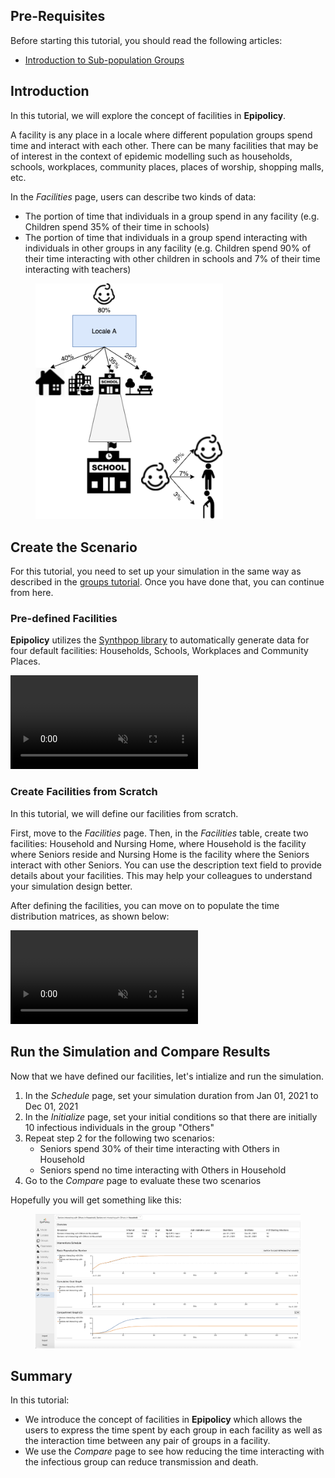 ## Pre-Requisites

Before starting this tutorial, you should read the following articles:
- [Introduction to Sub-population Groups](intro_to_group)

## Introduction

In this tutorial, we will explore the concept of facilities in **Epipolicy**.

A facility is any place in a locale where different population groups spend time and interact with each other. 
There can be many facilities that may be of interest in the context of epidemic modelling such as households, schools, workplaces, community places, places of worship, shopping malls, etc. 

In the _Facilities_ page, users can describe two kinds of data:
- The portion of time that individuals in a group spend in any facility (e.g. Children spend 35% of their time in schools)
- The portion of time that individuals in a group spend interacting with individuals in other groups in any facility (e.g. Children spend 90% of their time interacting with other children in schools and 7% of their time interacting with teachers)

<figure class="text-center">
  <img src="assets/intro_to_facility/facility.png" width="300"/>
</figure>

## Create the Scenario

For this tutorial, you need to set up your simulation in the same way as described in the [groups tutorial](/intro_to_group).
Once you have done that, you can continue from here.

### Pre-defined Facilities

**Epipolicy** utilizes the [Synthpop library](https://github.com/InstituteforDiseaseModeling/synthpops) to automatically generate data for four default facilities: Households, Schools, Workplaces and Community Places.

<div class="tutorial-video-container">
    <video class="tutorial-video" autoplay muted loop>
        <source src="assets/intro_to_facility/predefined-facility.mp4" type="video/mp4">
    </video>
</div>

### Create Facilities from Scratch
In this tutorial, we will define our facilities from scratch.

First, move to the _Facilities_ page. Then, in the _Facilities_ table, create two facilities: Household and Nursing Home, where Household is the facility where Seniors reside and Nursing Home is the facility where the Seniors interact with other Seniors. You can use the description text field to provide details about your facilities. This may help your colleagues to understand your simulation design better.

After defining the facilities, you can move on to populate the time distribution matrices, as shown below:
<!-- - The group interactions should be interpreted by row first and then by column. In this example, you can see that seniors spend 30% (0.3) time interacting with others in each household. -->

<div class="tutorial-video-container">
    <video class="tutorial-video" autoplay muted loop controls>
        <source src="assets/intro_to_facility/scratch-facility.mp4" type="video/mp4">
    </video>
</div>

## Run the Simulation and Compare Results

Now that we have defined our facilities, let's intialize and run the simulation. 
1. In the _Schedule_ page, set your simulation duration from Jan 01, 2021 to Dec 01, 2021
2. In the _Initialize_ page, set your initial conditions so that there are initially 10 infectious individuals in the group "Others"
3. Repeat step 2 for the following two scenarios:
    * Seniors spend 30% of their time interacting with Others in Household
    * Seniors spend no time interacting with Others in Household
4. Go to the _Compare_ page to evaluate these two scenarios

Hopefully you will get something like this:
<figure class="text-center">
  <img src="assets/intro_to_facility/compare.png"/>
</figure>


## Summary

In this tutorial:
- We introduce the concept of facilities in **Epipolicy** which allows the users to express the time spent by each group in each facility as well as the interaction time between any pair of groups in a facility.
- We use the _Compare_ page to see how reducing the time interacting with the infectious group can reduce transmission and death.
<!-- - We show the import functionality that would allow you to load an existing scenario. In the [next tutorial](/intro_to_static_mobility), how to model  mobility across locales. -->
